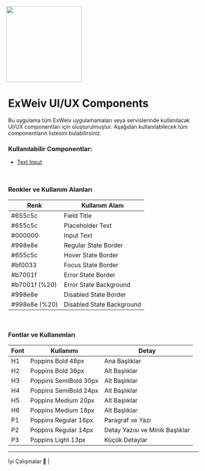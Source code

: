 <img  style="margin-left: -5px;" src="https://static.wixstatic.com/media/510eca_31fa556461e5414481333a796deceff9~mv2.png"  width="200"/>

<h1 border-bottom="none">ExWeiv UI/UX Components</h1>

Bu uygulama tüm ExWeiv uygulamamaları veya servislerinde kullanılacak UI/UX componentları için oluşturulmuştur. Aşağıdan kullanılabilecek tüm componentların listesini bulabilirsiniz.

### Kullanılabilir Componentlar:

- [Text Input](https://www.wix.com/velo/reference/$w/textinput)

<br/>

### Renkler ve Kullanım Alanları

| Renk          | Kullanım Alanı            |
| ------------- | ------------------------- |
| #655c5c       | Field Title               |
| #655c5c       | Placeholder Text          |
| #000000       | Input Text                |
| #998e8e       | Regular State Border      |
| #655c5c       | Hover State Border        |
| #bf0033       | Focus State Border        |
| #b7001f       | Error State Border        |
| #b7001f (%20) | Error State Background    |
| #998e8e       | Disabled State Border     |
| #998e8e (%20) | Disabled State Background |

<br/>

### Fontlar ve Kullanımları 

| Font | Kullanımı             | Detay                           |
| ---- | --------------------- | ------------------------------- |
| H1   | Poppins Bold 48px     | Ana Başlıklar                   |
| H2   | Poppins Bold 36px     | Alt Başlıklar                   |
| H3   | Poppins SemiBold 30px | Alt Başlıklar                   |
| H4   | Poppins SemiBold 24px | Alt Başlıklar                   |
| H5   | Poppins Medium 20px   | Alt Başlıklar                   |
| H6   | Poppins Medium 18px   | Alt Başlıklar                   |
| P1   | Poppins Regular 16px  | Paragraf ve Yazı                |
| P2   | Poppins Regular 14px  | Detay Yazısı ve Minik Başlıklar |
| P3   | Poppins Light 13px    | Küçük Detaylar                  |

---

İyi Çalışmalar 💙 | <img style="margin-bottom: -2px;" src="https://static.wixstatic.com/media/510eca_31fa556461e5414481333a796deceff9~mv2.png"  height="16"/>